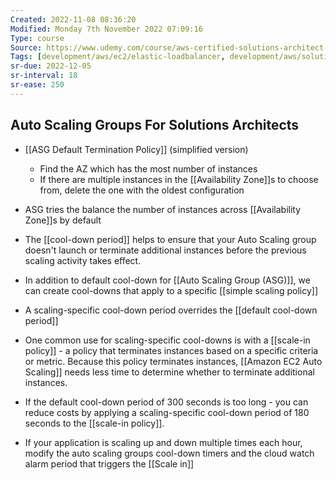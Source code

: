 ```yaml
---
Created: 2022-11-08 08:36:20
Modified: Monday 7th November 2022 07:09:16
Type: course
Source: https://www.udemy.com/course/aws-certified-solutions-architect-associate-saa-c01/?xref=E0Aed11STH4LPUQvCz0GJFABTmM=
Tags: [development/aws/ec2/elastic-loadbalancer, development/aws/solutions-architect, review]
sr-due: 2022-12-05
sr-interval: 18
sr-ease: 250
---
```


## Auto Scaling Groups For Solutions Architects

- [[ASG Default Termination Policy]] (simplified version)
    - Find the AZ which has the most number of instances
    - If there are multiple instances in the [[Availability Zone]]s to choose from, delete the one with the oldest configuration
- ASG tries the balance the number of instances across [[Availability Zone]]s by default

- The [[cool-down period]] helps to ensure that your Auto Scaling group doesn't launch or terminate additional instances before the previous scaling activity takes effect.
- In addition to default cool-down for [[Auto Scaling Group (ASG)]], we can create cool-downs that apply to a specific [[simple scaling policy]]
- A scaling-specific cool-down period overrides the [[default cool-down period]]
- One common use for scaling-specific cool-downs is with a [[scale-in policy]] - a policy that terminates instances based on a specific criteria or metric. Because this policy terminates instances, [[Amazon EC2 Auto Scaling]] needs less time to determine whether to terminate additional instances.
- If the default cool-down period of 300 seconds is too long - you can reduce costs by applying a scaling-specific cool-down period of 180 seconds to the [[scale-in policy]].
- If your application is scaling up and down multiple times each hour, modify the auto scaling groups cool-down timers and the cloud watch alarm period that triggers the [[Scale in]]